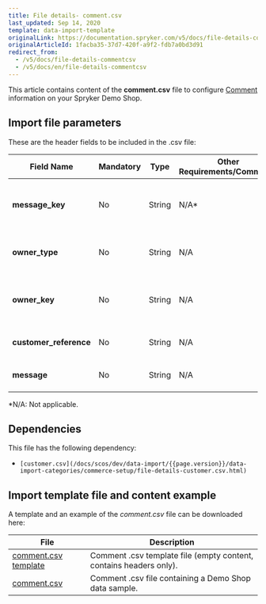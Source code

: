 ```yaml
---
title: File details- comment.csv
last_updated: Sep 14, 2020
template: data-import-template
originalLink: https://documentation.spryker.com/v5/docs/file-details-commentcsv
originalArticleId: 1facba35-37d7-420f-a9f2-fdb7a0bd3d91
redirect_from:
  - /v5/docs/file-details-commentcsv
  - /v5/docs/en/file-details-commentcsv
---
```


This article contains content of the **comment.csv** file to configure [Comment](/docs/scos/user/features/{{page.version}}/comments-feature-overview.html)  information on your Spryker Demo Shop.

## Import file parameters 
These are the header fields to be included in the .csv file:

| Field Name | Mandatory | Type | Other Requirements/Comments | Description |
| --- | --- | --- | --- | --- |
| **message_key** | No | String |N/A* | Identifier of the message with the comment. |
| **owner_type** | No | String |N/A | Owner type that issued the comment. |
| **owner_key** | No | String |N/A | Owner key identifier who issued the comment. |
| **customer_reference** | No | String |N/A |Reference of the customer.  |
| **message** | No | String |N/A |Message with the comment.  |
*N/A: Not applicable.

## Dependencies

This file has the following dependency:
*     [customer.csv](/docs/scos/dev/data-import/{{page.version}}/data-import-categories/commerce-setup/file-details-customer.csv.html)

## Import template file and content example
A template and an example of the *comment.csv*  file can be downloaded here:

| File | Description |
| --- | --- |
| [comment.csv template](https://spryker.s3.eu-central-1.amazonaws.com/docs/Developer+Guide/Back-End/Data+Manipulation/Data+Ingestion/Data+Import/Data+Import+Categories/Miscellaneous/Template+comment.csv) | Comment .csv template file (empty content, contains headers only). |
| [comment.csv](https://spryker.s3.eu-central-1.amazonaws.com/docs/Developer+Guide/Back-End/Data+Manipulation/Data+Ingestion/Data+Import/Data+Import+Categories/Miscellaneous/comment.csv) | Comment .csv file containing a Demo Shop data sample. |
